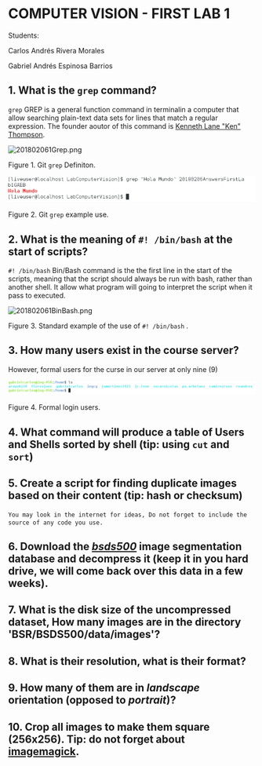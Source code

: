 <!--- 20180206AnswersFirstLab1GAEB  -->
# **COMPUTER VISION - FIRST LAB 1**

Students: 

Carlos Andrés Rivera Morales

Gabriel Andrés Espinosa Barrios

## 1.  What is the ``grep`` command?

``grep`` GREP is a general function command in terminalin a computer that allow searching plain-text data sets for lines that match a regular expression. The founder aoutor of this command is [Kenneth Lane "Ken" Thompson](http://www.computerhistory.org/fellowawards/hall/ken-thompson/).

![201802061Grep.png](https://fthmb.tqn.com/w64NmuHYjNFk_KSG6MJnu5VHkvQ=/768x0/filters:no_upscale()/grep-56b1ea713df78cdfa00329f4.png)

Figure 1. Git ``grep`` Definiton.

![201802062Grep.png](https://github.com/ComputerVisionUniandes/IBIO4680/blob/master/01-Linux/Answers/ImagesLab1/201802061.png)

Figure 2. Git ``grep`` example use.

## 2. What is the meaning of ``#! /bin/bash`` at the start of scripts?

``#! /bin/bash`` Bin/Bash command is the the first line in the start of the scripts, meaning that the script should always be run with bash, rather than another shell. It allow what program will going to interpret the script when it pass to executed.

![201802061BinBash.png](https://www.howtogeek.com/wp-content/uploads/2016/07/ximg_577afca4b621d.png.pagespeed.gp+jp+jw+pj+ws+js+rj+rp+rw+ri+cp+md.ic.QmMEOwvkd2.png)

Figure 3. Standard example of the use of ``#! /bin/bash`` .

## 3. How many users exist in the course server?

However, formal users for the curse in our server at only nine (9)

![201802062Users.png](https://github.com/ComputerVisionUniandes/IBIO4680/blob/master/01-Linux/Answers/ImagesLab1/201802062.png)

Figure 4. Formal login users.

## 4. What command will produce a table of Users and Shells sorted by shell (tip: using ``cut`` and ``sort``)

## 5. Create a script for finding duplicate images based on their content (tip: hash or checksum)
    You may look in the internet for ideas, Do not forget to include the source of any code you use.

## 6. Download the [*bsds500*](https://www2.eecs.berkeley.edu/Research/Projects/CS/vision/grouping/resources.html#bsds500) image segmentation database and decompress it (keep it in you hard drive, we will come back over this data in a few weeks).

## 7. What is the disk size of the uncompressed dataset, How many images are in the directory 'BSR/BSDS500/data/images'?

## 8. What is their resolution, what is their format?

## 9. How many of them are in *landscape* orientation (opposed to *portrait*)?

## 10. Crop all images to make them square (256x256). Tip: do not forget about  [imagemagick](http://www.imagemagick.org/script/index.php).
